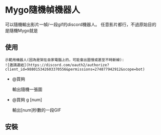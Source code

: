 # Mygo隨機幀機器人

可以隨機輸出影片一幀/一段gif的discord機器人。
任意影片都行，不過原始目的是隨機Mygo就是

## 使用
    示範用機器人(因為是架在自家電腦上的，可能會出圖慢或甚至不時斷線):
    ![邀請連結](https://discord.com/oauth2/authorize?client_id=988015342603370556&permissions=274877942912&scope=bot)

  - @買夠

    輸出隨機一張圖
    
  - @買夠 g [num]
    
    輸出[num]秒數的一段GIF

## 安裝



